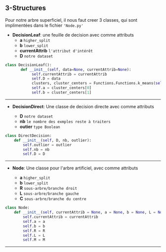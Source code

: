 ## 3-Structures


Pour notre arbre superficiel, il nous faut creer 3 classes, qui sont implimentées dans le fichier 
 ``'Node.py' ``  


- **DecisionLeaf**:
une feuille de decision avec comme attributs
     - **a**  `higher_split`
     - **b** `lower_split`
     - **currentAttrib** `l'attribut d'intérêt`
     - **D** `notre dataset`
  

```python
class DecisionLeaf():
       def __init__(self, data=None, currentAttrib=None):
            self.currentAttrib = currentAttrib
            self.D = data
            clusters, cluster_centers = Functions.Functions.k_means(self.D.T[self.currentAttrib])
            self.a = cluster_centers[0] 
            self.b = cluster_centers[1]
```
-------

- **DecisionDirect**: Une classe de decision directe avec comme attributs 
    
     - **D** `notre dataset`
     - **nb** `le nombre des exmples reste à traiters`
     - **outier** `type Boolean`
    
```python
class DirectDecision:
    def __init__(self, D, nb, outlier):
        self.outlier = outlier
        self.nb = nb
        self.D = D
```

---

- **Node**: Une classe pour l'arbre artificiel, avec comme attributs 
  
     - **a**  `higher_split`
     - **b** `lower_split`
     - **R** `sous-arbre/branche droit`
     - **L** `sous-arbre/branche gauche`
     - **C**  `sous-arbre/branche du centre`


```python
class Node:
    def __init__(self, currentAttrib = None, a = None, b = None, L = None, M = None, R = None):
        self.currentAttrib = currentAttrib
        self.a = a
        self.b = b
        self.R = R
        self.L = L
        self.M = M
```
---
